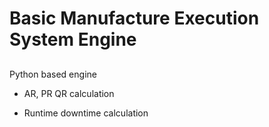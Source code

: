 # Basic Manufacture Execution System Engine
## 
Python based engine
- AR, PR QR calculation
- Runtime downtime calculation


  [engine]: <https://github.com/Inovasi-Otomasi/complete_mes_engine>

